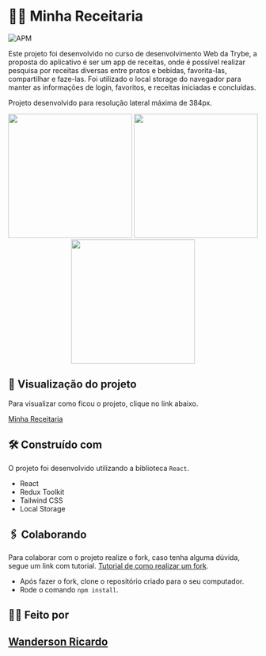 # :cook: Minha Receitaria
![APM](https://img.shields.io/apm/l/li)

Este projeto foi desenvolvido no curso de desenvolvimento Web da Trybe, 
a proposta do aplicativo é ser um app de receitas, onde é possível realizar
pesquisa por receitas diversas entre pratos e bebidas, favorita-las, 
compartilhar e faze-las.
Foi utilizado o local storage do navegador para manter as informações de 
login, favoritos, e receitas iniciadas e concluídas.

Projeto desenvolvido para resolução lateral máxima de 384px.

<div align="center">
  <img src="https://user-images.githubusercontent.com/62866832/216824503-56865e17-2132-4a71-9d4f-ad0d629eb291.png" width="250"/>
  <img src="https://user-images.githubusercontent.com/62866832/216825080-e3f1e650-77a6-484f-b9b8-53650b82d54f.png" width="250"/>
   <img src="https://user-images.githubusercontent.com/62866832/216825124-d7b00270-dc87-402c-bc87-85ca70eef232.png" width="250"/>
</div>

## 🚀 Visualização do projeto

Para visualizar como ficou o projeto, clique no link abaixo.

[Minha Receitaria](https://minha-receitaria.vercel.app)

## 🛠️ Construído com

O projeto foi desenvolvido utilizando a biblioteca ```React```.

* React
* Redux Toolkit
* Tailwind CSS
* Local Storage

## 🖇️ Colaborando

Para colaborar com o projeto realize o fork, caso tenha alguma dúvida, segue 
um link com tutorial.
[Tutorial de como realizar um fork](https://guides.github.com/activities/forking/).
- Após fazer o fork, clone o repositório criado para o seu computador.
- Rode o comando `npm install`.

## :man_technologist: Feito por
[Wanderson Ricardo](https://www.linkedin.com/in/wanderson-ricardo-dev/)
---
